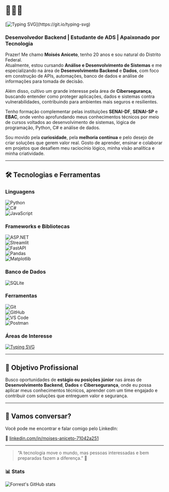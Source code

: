 # 👨🏾‍💻 
[![Typing SVG](https://readme-typing-svg.demolab.com?font=Fira+Code&size=28&pause=1500&color=00C853&width=750&lines=Bem-vindo(a)!+Sou+Moisés+Aniceto.;Estudante+de+Análise+e+Desenvolvimento+de+Sistemas.;Programação+Backend*)](https://git.io/typing-svg)


### Desenvolvedor Backend | Estudante de ADS | Apaixonado por Tecnologia

Prazer! Me chamo **Moisés Aniceto**, tenho 20 anos e sou natural do Distrito Federal.  
Atualmente, estou cursando **Análise e Desenvolvimento de Sistemas** e me especializando na área de **Desenvolvimento Backend** e **Dados**, com foco em construção de APIs, automações, banco de dados e análise de informações para tomada de decisão.

Além disso, cultivo um grande interesse pela área de **Cibersegurança**, buscando entender como proteger aplicações, dados e sistemas contra vulnerabilidades, contribuindo para ambientes mais seguros e resilientes.

Tenho formação complementar pelas instituições **SENAI-DF**, **SENAI-SP** e **EBAC**, onde venho aprofundando meus conhecimentos técnicos por meio de cursos voltados ao desenvolvimento de sistemas, lógica de programação, Python, C# e análise de dados.

Sou movido pela **curiosidade**, pela **melhoria contínua** e pelo desejo de criar soluções que gerem valor real. Gosto de aprender, ensinar e colaborar em projetos que desafiem meu raciocínio lógico, minha visão analítica e minha criatividade.

---

## 🛠️ Tecnologias e Ferramentas  

### Linguagens  
![Python](https://img.shields.io/badge/Python-3776AB?style=for-the-badge&logo=python&logoColor=white)  
![C#](https://img.shields.io/badge/C%23-239120?style=for-the-badge&logo=c-sharp&logoColor=white)  
![JavaScript](https://img.shields.io/badge/JavaScript-F7DF1E?style=for-the-badge&logo=javascript&logoColor=black)  

### Frameworks e Bibliotecas  
![ASP.NET](https://img.shields.io/badge/ASP.NET-512BD4?style=for-the-badge&logo=dotnet&logoColor=white)  
![Streamlit](https://img.shields.io/badge/Streamlit-FF4B4B?style=for-the-badge&logo=streamlit&logoColor=white)  
![FastAPI](https://img.shields.io/badge/FastAPI-009688?style=for-the-badge&logo=fastapi&logoColor=white)  
![Pandas](https://img.shields.io/badge/Pandas-150458?style=for-the-badge&logo=pandas&logoColor=white)  
![Matplotlib](https://img.shields.io/badge/Matplotlib-11557c?style=for-the-badge&logo=plotly&logoColor=white)  

### Banco de Dados  
![SQLite](https://img.shields.io/badge/SQLite-07405E?style=for-the-badge&logo=sqlite&logoColor=white)  

### Ferramentas  
![Git](https://img.shields.io/badge/Git-F05032?style=for-the-badge&logo=git&logoColor=white)  
![GitHub](https://img.shields.io/badge/GitHub-181717?style=for-the-badge&logo=github&logoColor=white)  
![VS Code](https://img.shields.io/badge/VS%20Code-007ACC?style=for-the-badge&logo=visual-studio-code&logoColor=white)  
![Postman](https://img.shields.io/badge/Postman-FF6C37?style=for-the-badge&logo=postman&logoColor=white)  

### Áreas de Interesse
[![Typing SVG](https://readme-typing-svg.demolab.com?font=Fira+Code&size=22&pause=1000&color=00C853&width=600&lines=⚡+Backend+·+🤖+Automação+·+📊+Análise+de+Dados+·+🔐+Cibersegurança)](https://git.io/typing-svg)


---

## 🎯 Objetivo Profissional

Busco oportunidades de **estágio ou posições júnior** nas áreas de **Desenvolvimento Backend**, **Dados** e **Cibersegurança**, onde eu possa aplicar meus conhecimentos técnicos, aprender com um time engajado e contribuir com soluções que entreguem valor e segurança.

---

## 🤝 Vamos conversar?

Você pode me encontrar e falar comigo pelo LinkedIn:

🔗 [linkedin.com/in/moises-aniceto-71042a251](https://www.linkedin.com/in/moises-aniceto-71042a251/)

---

> “A tecnologia move o mundo, mas pessoas interessadas e bem preparadas fazem a diferença.” 💭





### 📊 Stats

![Forrest's GitHub stats](https://github-readme-stats.vercel.app/api?username=Devmoises79&show_icons=true&theme=gruvbox)

<!-- ![GitHub Streak](https://streak-stats.demolab.com?user=ForrestKnight&theme=gruvbox&border_radius=4.5) -->




